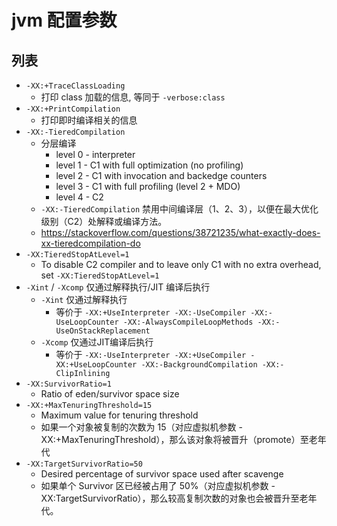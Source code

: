 # jvm 配置参数

## 列表

- `-XX:+TraceClassLoading`
    - 打印 class 加载的信息, 等同于 `-verbose:class`
- `-XX:+PrintCompilation`
    - 打印即时编译相关的信息
- `-XX:-TieredCompilation`
    - 分层编译
        - level 0 - interpreter
        - level 1 - C1 with full optimization (no profiling)
        - level 2 - C1 with invocation and backedge counters
        - level 3 - C1 with full profiling (level 2 + MDO)
        - level 4 - C2
    - `-XX:-TieredCompilation` 禁用中间编译层（1、2、3），以便在最大优化级别（C2）处解释或编译方法。
    - https://stackoverflow.com/questions/38721235/what-exactly-does-xx-tieredcompilation-do
- `-XX:TieredStopAtLevel=1`
    - To disable C2 compiler and to leave only C1 with no extra overhead, set `-XX:TieredStopAtLevel=1`
- `-Xint` / `-Xcomp` 仅通过解释执行/JIT 编译后执行
    - `-Xint` 仅通过解释执行
        - 等价于 `-XX:+UseInterpreter -XX:-UseCompiler -XX:-UseLoopCounter -XX:-AlwaysCompileLoopMethods -XX:-UseOnStackReplacement`
    - `-Xcomp` 仅通过JIT编译后执行
        - 等价于 `-XX:-UseInterpreter -XX:+UseCompiler -XX:+UseLoopCounter -XX:-BackgroundCompilation -XX:-ClipInlining`
- `-XX:SurvivorRatio=1`
    - Ratio of eden/survivor space size
- `-XX:+MaxTenuringThreshold=15`
    - Maximum value for tenuring threshold
    - 如果一个对象被复制的次数为 15（对应虚拟机参数 -XX:+MaxTenuringThreshold），那么该对象将被晋升（promote）至老年代
- `-XX:TargetSurvivorRatio=50`
    - Desired percentage of survivor space used after scavenge
    - 如果单个 Survivor 区已经被占用了 50%（对应虚拟机参数 -XX:TargetSurvivorRatio），那么较高复制次数的对象也会被晋升至老年代。



